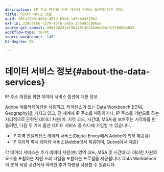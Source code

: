 ```yaml
---
description: IP 주소 매핑을 위한 데이터 서비스 옵션에 대한 정보.
title: 데이터 서비스 정보
uuid: 60fa12b9-4b64-457d-b0d4-1d7eb44f19b2
exl-id: 330c6fb6-c579-45fb-ae5a-22649dc006aa
source-git-commit: d9df90242ef96188f4e4b5e6d04cfef196b0a628
workflow-type: tm+mt
source-wordcount: '145'
ht-degree: 5%

---
```


# 데이터 서비스 정보{#about-the-data-services}

IP 주소 매핑을 위한 데이터 서비스 옵션에 대한 정보.

Adobe 애플리케이션을 사용하고, 라이센스가 있는 Data Workbench [!DNL Geography]을 가지고 있고, 전 세계에 IP 주소를 매핑하거나, IP 주소를 기반으로 하는 지리적으로 관련된 데이터 차원(예: 지역 코드, 시간대, MSA)을 보여주는 시각화를 만들려면, 다음 두 가지 옵션 데이터 서비스 중 하나에 가입할 수 있습니다.

* IP 지역 인텔리전스 데이터 서비스(Digital Envoy에서 Adobe에 의해 제공됨)
* IP 지리적 위치 데이터 서비스(Adobe에서 제공하며, Quova에서 제공)

각 데이터 서비스는 추가 데이터 차원(예: 영역 코드, MSA 및 시간대)과 이러한 차원의 요소를 포함하는 지원 조회 파일을 포함하는 프로필을 제공합니다. Data Workbench의 분석 작업 공간에서 이러한 추가 차원을 사용할 수 있습니다.
